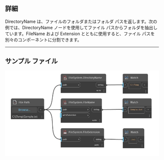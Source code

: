 ## 詳細
DirectoryName は、ファイルのフォルダまたはフォルダ パスを返します。次の例では、DirectoryName ノードを使用してファイル パスからフォルダを抽出しています。FileName および Extension とともに使用すると、ファイル パスを別々のコンポーネントに分割できます。
___
## サンプル ファイル

![DirectoryName](./DSCore.IO.FileSystem.DirectoryName_img.jpg)

